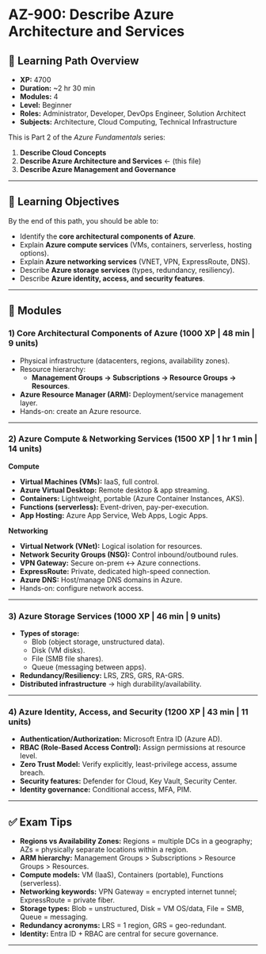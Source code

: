 # AZ-900: Describe Azure Architecture and Services

## 📘 Learning Path Overview
- **XP:** 4700  
- **Duration:** ~2 hr 30 min  
- **Modules:** 4  
- **Level:** Beginner  
- **Roles:** Administrator, Developer, DevOps Engineer, Solution Architect  
- **Subjects:** Architecture, Cloud Computing, Technical Infrastructure  

This is Part 2 of the *Azure Fundamentals* series:  
1. **Describe Cloud Concepts**  
2. **Describe Azure Architecture and Services** ← (this file)  
3. **Describe Azure Management and Governance**  

---

## 🎯 Learning Objectives
By the end of this path, you should be able to:
- Identify the **core architectural components of Azure**.  
- Explain **Azure compute services** (VMs, containers, serverless, hosting options).  
- Explain **Azure networking services** (VNET, VPN, ExpressRoute, DNS).  
- Describe **Azure storage services** (types, redundancy, resiliency).  
- Describe **Azure identity, access, and security features**.  

---

## 📝 Modules

### 1) Core Architectural Components of Azure (1000 XP | 48 min | 9 units)
- Physical infrastructure (datacenters, regions, availability zones).  
- Resource hierarchy:
  - **Management Groups → Subscriptions → Resource Groups → Resources**.  
- **Azure Resource Manager (ARM):** Deployment/service management layer.  
- Hands-on: create an Azure resource.  

---

### 2) Azure Compute & Networking Services (1500 XP | 1 hr 1 min | 14 units)
**Compute**
- **Virtual Machines (VMs):** IaaS, full control.  
- **Azure Virtual Desktop:** Remote desktop & app streaming.  
- **Containers:** Lightweight, portable (Azure Container Instances, AKS).  
- **Functions (serverless):** Event-driven, pay-per-execution.  
- **App Hosting:** Azure App Service, Web Apps, Logic Apps.  

**Networking**
- **Virtual Network (VNet):** Logical isolation for resources.  
- **Network Security Groups (NSG):** Control inbound/outbound rules.  
- **VPN Gateway:** Secure on-prem ↔ Azure connections.  
- **ExpressRoute:** Private, dedicated high-speed connection.  
- **Azure DNS:** Host/manage DNS domains in Azure.  
- Hands-on: configure network access.  

---

### 3) Azure Storage Services (1000 XP | 46 min | 9 units)
- **Types of storage:**
  - Blob (object storage, unstructured data).  
  - Disk (VM disks).  
  - File (SMB file shares).  
  - Queue (messaging between apps).  
- **Redundancy/Resiliency:** LRS, ZRS, GRS, RA-GRS.  
- **Distributed infrastructure** → high durability/availability.  

---

### 4) Azure Identity, Access, and Security (1200 XP | 43 min | 11 units)
- **Authentication/Authorization:** Microsoft Entra ID (Azure AD).  
- **RBAC (Role-Based Access Control):** Assign permissions at resource level.  
- **Zero Trust Model:** Verify explicitly, least-privilege access, assume breach.  
- **Security features:** Defender for Cloud, Key Vault, Security Center.  
- **Identity governance:** Conditional access, MFA, PIM.  

---

## ✅ Exam Tips
- **Regions vs Availability Zones:** Regions = multiple DCs in a geography; AZs = physically separate locations within a region.  
- **ARM hierarchy:** Management Groups > Subscriptions > Resource Groups > Resources.  
- **Compute models:** VM (IaaS), Containers (portable), Functions (serverless).  
- **Networking keywords:** VPN Gateway = encrypted internet tunnel; ExpressRoute = private fiber.  
- **Storage types:** Blob = unstructured, Disk = VM OS/data, File = SMB, Queue = messaging.  
- **Redundancy acronyms:** LRS = 1 region, GRS = geo-redundant.  
- **Identity:** Entra ID + RBAC are central for secure governance.  

---
